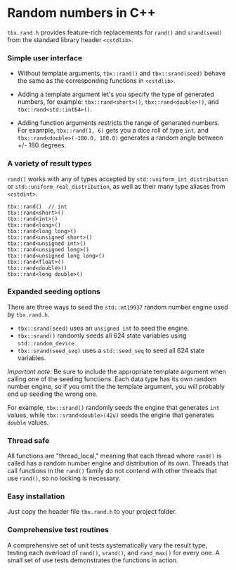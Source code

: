 # Random numbers in C++
`tbx.rand.h` provides feature-rich replacements for `rand()` and `srand(seed)` from the standard library header `<cstdlib>`.
### Simple user interface
- Without template arguments, `tbx::rand()` and `tbx::srand(seed)` behave the same as the corresponding functions in `<cstdlib>`.

- Adding a template argument let's you specify the type of generated numbers, for example: `tbx::rand<short>()`, `tbx::rand<double>()`, and `tbx::rand<std::int64>()`.

- Adding function arguments restricts the range of generated numbers. For example, `tbx::rand(1, 6)` gets you a dice roll of type `int`, and `tbx::rand<double>(-180.0, 180.0)` generates a random angle between +/- 180 degrees.

### A variety of result types
`rand()` works with any of types accepted by `std::uniform_int_distribution` or `std::uniform_real_distribution`, as well as their many type aliases from `<cstdint>`.
```
tbx::rand()  // int
tbx::rand<short>()
tbx::rand<int>()
tbx::rand<long>()
tbx::rand<long long>()
tbx::rand<unsigned short>()
tbx::rand<unsigned int>()
tbx::rand<unsigned long>()
tbx::rand<unsigned long long>()
tbx::rand<float>()
tbx::rand<double>()
tbx::rand<long double>()
```

### Expanded seeding options
There are three ways to seed the `std::mt19937` random number engine used by `tbx.rand.h`.
- `tbx::srand(seed)` uses an `unsigned int` to seed the engine.
- `tbx::srand()` randomly seeds all 624 state variables using `std::random_device`.
- `tbx::srand(seed_seq)` uses a `std::seed_seq` to seed all 624 state variables.

_Important note:_ Be sure to include the appropriate template argument when calling one of the seeding functions. Each data type has its own random number engine, so if you omit the the template argument, you will probably end up seeding the wrong one.

For example, `tbx::srand()` randomly seeds the engine that generates `int` values, while `tbx::srand<double>(42u)` seeds the engine that generates `double` values.

### Thread safe
All functions are "thread_local," meaning that each thread where `rand()` is called has a random number engine and distribution of its own. Threads that call functions in the `rand()` family do not contend with other threads that use `rand()`, so no locking is necessary. 

### Easy installation
Just copy the header file `tbx.rand.h` to your project folder.

### Comprehensive test routines
A comprehensive set of unit tests systematically vary the result type, testing each overload of `rand()`, `srand()`, and `rand_max()` for every one. A small set of use tests demonstrates the functions in action.
